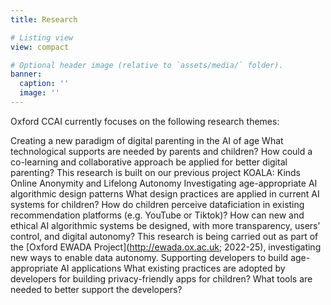 ```yaml
---
title: Research

# Listing view
view: compact

# Optional header image (relative to `assets/media/` folder).
banner:
  caption: ''
  image: ''
---
```



Oxford CCAI currently focuses on the following research themes:

Creating a new paradigm of digital parenting in the AI of age
What technological supports are needed by parents and children?
How could a co-learning and collaborative approach be applied for better digital parenting?
This research is built on our previous project KOALA: Kinds Online Anonymity and Lifelong Autonomy
Investigating age-appropriate AI algorithmic design patterns
What design practices are applied in current AI systems for children?
How do children perceive dataficiation in existing recommendation platforms (e.g. YouTube or Tiktok)?
How can new and ethical AI algorithmic systems be designed, with more transparency, users’ control, and digital autonomy?
This research is being carried out as part of the [Oxford EWADA Project](http://ewada.ox.ac.uk; 2022-25), investigating new ways to enable data autonomy.
Supporting developers to build age-appropriate AI applications
What existing practices are adopted by developers for building privacy-friendly apps for children?
What tools are needed to better support the developers?

